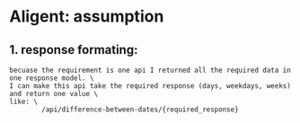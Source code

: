 # Aligent: assumption 

## 1. response formating:
    
    becuase the requirement is one api I returned all the required data in one response model. \
    I can make this api take the required response (days, weekdays, weeks) and return one value \
    like: \
            /api/difference-between-dates/{required_response}
